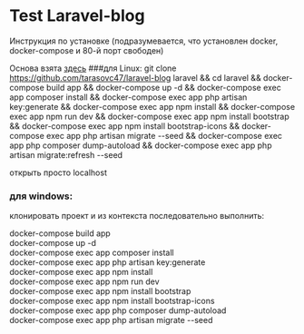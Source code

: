 # Test Laravel-blog

Инструкция по установке (подразумевается, что установлен docker, docker-compose и 80-й порт свободен)

Основа взята <a href=https://www.digitalocean.com/community/tutorials/how-to-install-and-set-up-laravel-with-docker-compose-on-ubuntu-20-04-ru>здесь</a>
###для Linux:
git clone https://github.com/tarasovc47/laravel-blog laravel &&
cd laravel &&
docker-compose build app &&
docker-compose up -d &&
docker-compose exec app composer install &&
docker-compose exec app php artisan key:generate &&
docker-compose exec app npm install &&
docker-compose exec app npm run dev &&
docker-compose exec app npm install bootstrap &&
docker-compose exec app npm install bootstrap-icons &&
docker-compose exec app php artisan migrate --seed &&
docker-compose exec app php composer dump-autoload &&
docker-compose exec app php artisan migrate:refresh --seed


открыть просто localhost

### для windows:
клонировать проект и из контекста последовательно выполнить:

docker-compose build app <br>
docker-compose up -d <br>
docker-compose exec app composer install <br>
docker-compose exec app php artisan key:generate <br>
docker-compose exec app npm install <br>
docker-compose exec app npm run dev <br>
docker-compose exec app npm install bootstrap <br>
docker-compose exec app npm install bootstrap-icons <br>
docker-compose exec app php composer dump-autoload <br>
docker-compose exec app php artisan migrate --seed

